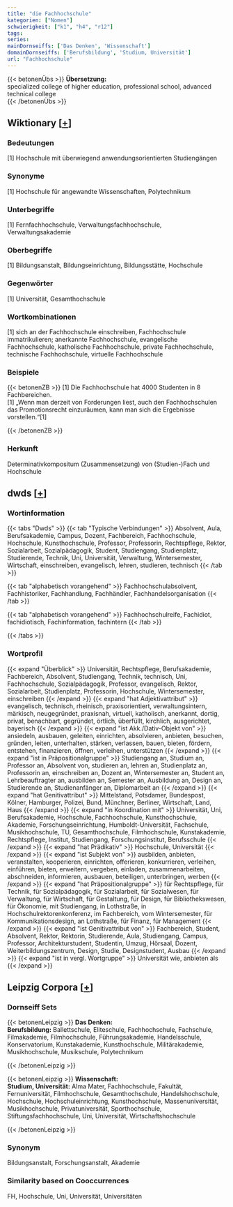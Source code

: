 ```yaml
---
title: "die Fachhochschule"
kategorien: ["Nomen"]
schwierigkeit: ["k1", "h4", "r12"]
tags:
series:
mainDornseiffs: ['Das Denken', 'Wissenschaft']
domainDornseiffs: ['Berufsbildung', 'Studium, Universität']
url: "Fachhochschule"
---
```


{{< betonenÜbs >}}
**Übersetzung:**  
specialized college of higher education, professional school, advanced technical college  
{{< /betonenÜbs >}}

## Wiktionary [[+](https://de.wiktionary.org/wiki/Fachhochschule)]

### Bedeutungen
[1] Hochschule mit überwiegend anwendungsorientierten Studiengängen  

### Synonyme
[1] Hochschule für angewandte Wissenschaften, Polytechnikum  

### Unterbegriffe
[1] Fernfachhochschule, Verwaltungsfachhochschule, Verwaltungsakademie  

### Oberbegriffe
[1] Bildungsanstalt, Bildungseinrichtung, Bildungsstätte, Hochschule  

### Gegenwörter
[1] Universität, Gesamthochschule  

### Wortkombinationen
[1] sich an der Fachhochschule einschreiben, Fachhochschule immatrikulieren; anerkannte Fachhochschule, evangelische Fachhochschule, katholische Fachhochschule, private Fachhochschule, technische Fachhochschule, virtuelle Fachhochschule  

### Beispiele
{{< betonenZB >}}
[1] Die Fachhochschule hat 4000 Studenten in 8 Fachbereichen.  
[1] „Wenn man derzeit von Forderungen liest, auch den Fachhochschulen das Promotionsrecht einzuräumen, kann man sich die Ergebnisse vorstellen.“[1]  

{{< /betonenZB >}}
### Herkunft
Determinativkompositum (Zusammensetzung) von (Studien-)Fach und Hochschule  



## dwds [[+](https://www.dwds.de/wb/Fachhochschule)]

### Wortinformation
{{< tabs "Dwds" >}}
{{< tab "Typische Verbindungen" >}}
Absolvent, Aula, Berufsakademie, Campus, Dozent, Fachbereich, Fachhochschule, Hochschule, Kunsthochschule, Professor, Professorin, Rechtspflege, Rektor, Sozialarbeit, Sozialpädagogik, Student, Studiengang, Studienplatz, Studierende, Technik, Uni, Universität, Verwaltung, Wintersemester, Wirtschaft, einschreiben, evangelisch, lehren, studieren, technisch
{{< /tab >}}

{{< tab "alphabetisch vorangehend" >}}
Fachhochschulabsolvent, Fachhistoriker, Fachhandlung, Fachhändler, Fachhandelsorganisation
{{< /tab >}}

{{< tab "alphabetisch vorangehend" >}}
Fachhochschulreife, Fachidiot, fachidiotisch, Fachinformation, fachintern
{{< /tab >}}

{{< /tabs >}}

### Wortprofil
{{< expand "Überblick" >}} Universität, Rechtspflege, Berufsakademie, Fachbereich, Absolvent, Studiengang, Technik, technisch, Uni, Fachhochschule, Sozialpädagogik, Professor, evangelisch, Rektor, Sozialarbeit, Studienplatz, Professorin, Hochschule, Wintersemester, einschreiben {{< /expand >}}
{{< expand "hat Adjektivattribut" >}} evangelisch, technisch, rheinisch, praxisorientiert, verwaltungsintern, märkisch, neugegründet, praxisnah, virtuell, katholisch, anerkannt, dortig, privat, benachbart, gegründet, örtlich, überfüllt, kirchlich, ausgerichtet, bayerisch {{< /expand >}}
{{< expand "ist Akk./Dativ-Objekt von" >}} ansiedeln, ausbauen, geleiten, einrichten, absolvieren, anbieten, besuchen, gründen, leiten, unterhalten, stärken, verlassen, bauen, bieten, fördern, entstehen, finanzieren, öffnen, verleihen, unterstützen {{< /expand >}}
{{< expand "ist in Präpositionalgruppe" >}} Studiengang an, Studium an, Professor an, Absolvent von, studieren an, lehren an, Studienplatz an, Professorin an, einschreiben an, Dozent an, Wintersemester an, Student an, Lehrbeauftragter an, ausbilden an, Semester an, Ausbildung an, Design an, Studierende an, Studienanfänger an, Diplomarbeit an {{< /expand >}}
{{< expand "hat Genitivattribut" >}} Mittelstand, Potsdamer, Bundespost, Kölner, Hamburger, Polizei, Bund, Münchner, Berliner, Wirtschaft, Land, Haus {{< /expand >}}
{{< expand "in Koordination mit" >}} Universität, Uni, Berufsakademie, Hochschule, Fachhochschule, Kunsthochschule, Akademie, Forschungseinrichtung, Humboldt-Universität, Fachschule, Musikhochschule, TU, Gesamthochschule, Filmhochschule, Kunstakademie, Rechtspflege, Institut, Studiengang, Forschungsinstitut, Berufsschule {{< /expand >}}
{{< expand "hat Prädikativ" >}} Hochschule, Universität {{< /expand >}}
{{< expand "ist Subjekt von" >}} ausbilden, anbieten, veranstalten, kooperieren, einrichten, offerieren, konkurrieren, verleihen, einführen, bieten, erweitern, vergeben, einladen, zusammenarbeiten, abschneiden, informieren, ausbauen, beteiligen, unterbringen, werben {{< /expand >}}
{{< expand "hat Präpositionalgruppe" >}} für Rechtspflege, für Technik, für Sozialpädagogik, für Sozialarbeit, für Sozialwesen, für Verwaltung, für Wirtschaft, für Gestaltung, für Design, für Bibliothekswesen, für Ökonomie, mit Studiengang, in Lothstraße, in Hochschulrektorenkonferenz, im Fachbereich, vom Wintersemester, für Kommunikationsdesign, an Lothstraße, für Finanz, für Management {{< /expand >}}
{{< expand "ist Genitivattribut von" >}} Fachbereich, Student, Absolvent, Rektor, Rektorin, Studierende, Aula, Studiengang, Campus, Professor, Architekturstudent, Studentin, Umzug, Hörsaal, Dozent, Weiterbildungszentrum, Design, Studie, Designstudent, Ausbau {{< /expand >}}
{{< expand "ist in vergl. Wortgruppe" >}} Universität wie, anbieten als {{< /expand >}}

## Leipzig Corpora [[+](https://corpora.uni-leipzig.de/en/res?word=Fachhochschule&corpusId=deu_newscrawl-public_2018)]

### Dornseiff Sets
{{< betonenLeipzig >}}
**Das Denken:**  
**Berufsbildung:** Ballettschule, Eliteschule, Fachhochschule, Fachschule, Filmakademie, Filmhochschule, Führungsakademie, Handelsschule, Konservatorium, Kunstakademie, Kunsthochschule, Militärakademie, Musikhochschule, Musikschule, Polytechnikum  

{{< /betonenLeipzig >}}


{{< betonenLeipzig >}}
**Wissenschaft:**  
**Studium, Universität:** Alma Mater, Fachhochschule, Fakultät, Fernuniversität, Filmhochschule, Gesamthochschule, Handelshochschule, Hochschule, Hochschuleinrichtung, Kunsthochschule, Massenuniversität, Musikhochschule, Privatuniversität, Sporthochschule, Stiftungsfachhochschule, Uni, Universität, Wirtschaftshochschule  

{{< /betonenLeipzig >}}

### Synonym
Bildungsanstalt, Forschungsanstalt, Akademie


### Similarity based on Cooccurrences
FH, Hochschule, Uni, Universität, Universitäten

